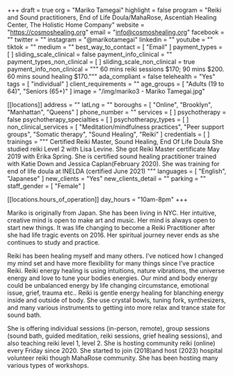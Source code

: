 +++
draft = true
org = "Mariko Tamegai"
highlight = false
program = "Reiki and Sound practitioners, End of Life Doula/MahaRose, Ascentiah Healing Center, The Holistic Home Company"
website = "https://cosmoshealing.org"
email = "info@cosmoshealing.org"
facebook = ""
twitter = ""
instagram = "@marikotamegai"
linkedin = ""
youtube = ""
tiktok = ""
medium = ""
best_way_to_contact = [ "Email" ]
payment_types = [ ]
sliding_scale_clinical = false
payment_info_clinical = ""
payment_types_non_clinical = [ ]
sliding_scale_non_clinical = true
payment_info_non_clinical = """
60 mins reiki sessions $170; 90 mins $200.
60 mins sound healing $170."""
ada_compliant = false
telehealth = "Yes"
tags = [ "individual" ]
client_requirements = ""
age_groups = [ "Adults (19 to 64)", "Seniors (65+)" ]
image = "/img/mariko3 - Mariko Tamegai.jpg"

[[locations]]
address = ""
latLng = ""
boroughs = [ "Online", "Brooklyn", "Manhattan", "Queens" ]
phone_number = ""
services = [ ]
psychotherapy = false
psychotherapy_specialties = [ ]
psychotherapy_types = [ ]
non_clinical_services = [
  "Meditation/mindfulness practices",
  "Peer support groups",
  "Somatic therapy",
  "Sound Healing",
  "Reiki"
]
credentials = [ ]
trainings = """
Certified Reiki Master, Sound Healing, End Of Life Doula 
She studied reiki Level 2 with Lisa Levine.
She got Reiki Master certificate May 2019 with Erika Spring.
She is certified sound healing practitioner trained with Katie Down and Jessica Caplan(February 2020).
She was training for end of life doula at INELDA (certified June 2021) 
"""
languages = [ "English", "Japanese" ]
new_clients = "Yes"
new_clients_detail = ""
parking = ""
staff_gender = [ "Female" ]

  [[locations.hours_of_operation]]
  day_hours = "10am-8pm"
+++

Mariko is originally from Japan.  She has been living in NYC. Her intuitive, creative mind is open to make art and music.  Her mind is always open to start new things.  It was life changing to become a Reiki Practitioner after she had life tragic events on 2016.  Her spiritual journey never ends as she continues to study and practice.


Reiki has been healing myself and many others. I’ve noticed how I changed my mind set and have more flexibility for many things since I’ve practice Reiki.  Reiki energy healing is using intuitions, nature vibrations, the universe energy and love to tune your bodies energies.  Our mind and body energy could be unbalanced energy by life changing circumstance, emotional issue, grief, trauma etc..  Reiki is gentle energy healing for blanching energy inside and outside of body.  She use crystal bowls, tuning fork, synthesizers, and many  various instruments  to getting into more relax and trance state for sound bath.

She is offering individual sessions (in-person, remote), group sessions (sound bath, guided meditation, reiki sessions, grief healing sessions), and also teaching reiki level 1, level 2.  She is hosting community reiki (online) every Friday since 2020.  She started to join (2018)and host (2023) hospital volunteer reiki though MahaRose community.  She has been hosting many various types of workshops.
